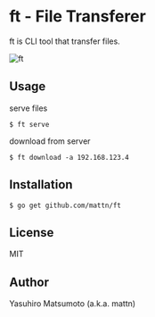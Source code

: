 # ft - File Transferer

ft is CLI tool that transfer files.

![ft](https://raw.githubusercontent.com/mattn/ft/master/screenshot.gif)

## Usage

serve files

```
$ ft serve
```

download from server

```
$ ft download -a 192.168.123.4
```

## Installation

```
$ go get github.com/mattn/ft
```

## License

MIT

## Author

Yasuhiro Matsumoto (a.k.a. mattn)
